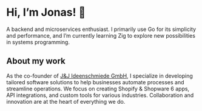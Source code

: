 # Hi, I’m Jonas! 🚀

A backend and microservices enthusiast. I primarily use Go for its simplicity and performance, and I’m currently learning Zig to explore new possibilities in systems programming.

## About my work

As the co-founder of [J&J Ideenschmiede GmbH](https://jj-ideenschmiede.de), I specialize in developing tailored software solutions to help businesses automate processes and streamline operations. We focus on creating Shopify & Shopware 6 apps, API integrations, and custom tools for various industries. Collaboration and innovation are at the heart of everything we do.